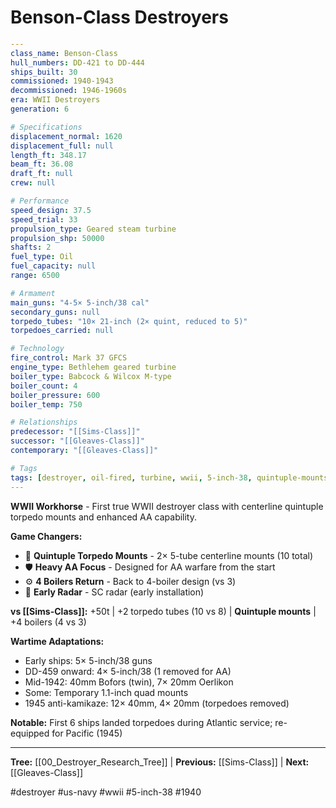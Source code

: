 # Benson-Class Destroyers

```yaml
---
class_name: Benson-Class
hull_numbers: DD-421 to DD-444
ships_built: 30
commissioned: 1940-1943
decommissioned: 1946-1960s
era: WWII Destroyers
generation: 6

# Specifications
displacement_normal: 1620
displacement_full: null
length_ft: 348.17
beam_ft: 36.08
draft_ft: null
crew: null

# Performance
speed_design: 37.5
speed_trial: 33
propulsion_type: Geared steam turbine
propulsion_shp: 50000
shafts: 2
fuel_type: Oil
fuel_capacity: null
range: 6500

# Armament
main_guns: "4-5× 5-inch/38 cal"
secondary_guns: null
torpedo_tubes: "10× 21-inch (2× quint, reduced to 5)"
torpedoes_carried: null

# Technology
fire_control: Mark 37 GFCS
engine_type: Bethlehem geared turbine
boiler_type: Babcock & Wilcox M-type
boiler_count: 4
boiler_pressure: 600
boiler_temp: 750

# Relationships
predecessor: "[[Sims-Class]]"
successor: "[[Gleaves-Class]]"
contemporary: "[[Gleaves-Class]]"

# Tags
tags: [destroyer, oil-fired, turbine, wwii, 5-inch-38, quintuple-mounts]
---
```

**WWII Workhorse** - First true WWII destroyer class with centerline quintuple torpedo mounts and enhanced AA capability.

**Game Changers:**
- 🎯 **Quintuple Torpedo Mounts** - 2× 5-tube centerline mounts (10 total)
- 🛡️ **Heavy AA Focus** - Designed for AA warfare from the start
- ⚙️ **4 Boilers Return** - Back to 4-boiler design (vs 3)
- 📡 **Early Radar** - SC radar (early installation)

**vs [[Sims-Class]]:** +50t | +2 torpedo tubes (10 vs 8) | **Quintuple mounts** | +4 boilers (4 vs 3)

**Wartime Adaptations:**
- Early ships: 5× 5-inch/38 guns
- DD-459 onward: 4× 5-inch/38 (1 removed for AA)
- Mid-1942: 40mm Bofors (twin), 7× 20mm Oerlikon
- Some: Temporary 1.1-inch quad mounts
- 1945 anti-kamikaze: 12× 40mm, 4× 20mm (torpedoes removed)

**Notable:** First 6 ships landed torpedoes during Atlantic service; re-equipped for Pacific (1945)

---
**Tree:** [[00_Destroyer_Research_Tree]] | **Previous:** [[Sims-Class]] | **Next:** [[Gleaves-Class]]

#destroyer #us-navy #wwii #5-inch-38 #1940
